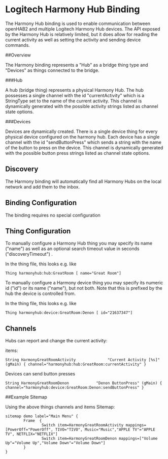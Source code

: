 # Logitech Harmony Hub Binding

The Harmony Hub binding is used to enable communication between openHAB2 and multiple Logitech Harmony Hub devices. The API exposed by the Harmony Hub is relatively limited, but it does allow for reading the current activity as well as setting the activity and sending device commands.

##Overview

The Harmony binding represents a "Hub" as a bridge thing type and "Devices" as things connected to the bridge.  

###Hub

A hub (bridge thing) represents a physical Harmony Hub.  The hub possesses a single channel with the id "currentActivity" which is a StringType set to the name of the current activity.  This channel is dynamically generated with the possible activity strings listed as channel state options. 

###Devices

Devices are dynamically created. There is a single device thing for every physical device configured on the harmony hub.  Each device has a single channel with the id "sendButtonPress" which sends a string with the name of the button to press on the device.  This channel is dynamically generated with the possible button press strings listed as channel state options. 

## Discovery

The Harmony binding will automatically find all Harmony Hubs on the local network and add them to the inbox.

## Binding Configuration

The binding requires no special configuration

## Thing Configuration

To manually configure a Harmony Hub thing you may specify its name ("name") as well as an optional search timeout value in seconds ("discoveryTimeout") . 
 
In the thing file, this looks e.g. like
```
Thing harmonyhub:hub:GreatRoom [ name="Great Room"]
```

To manually configure a Harmony device thing you may specify its numeric id ("id") or its name ("name"), but not both. Note that this is prefixed by the hub the device is controlled from.
 
In the thing file, this looks e.g. like
```
Thing harmonyhub:device:GreatRoom:Denon [ id="21637347"]
```

## Channels

Hubs can report and change the current activity:

items:
```
String HarmonyGreatRoomActivity              "Current Activity [%s]"  (gMain) { channel="harmonyhub:hub:GreatRoom:currentActivity" }
```

Devices can send button presses

```
String HarmonyGreatRoomDenon            "Denon ButtonPress" (gMain) { channel="harmonyhub:device:GreatRoom:Denon:sendButtonPress" }
```
##Example Sitemap

Using the above things channels and items 
Sitemap:
```
sitemap demo label="Main Menu" {
        Frame  {
                Switch item=HarmonyGreatRoomActivity mappings=[PowerOff="PowerOff", TIVO="TIVO", Music="Music","APPLE TV"="APPLE TV", NETFLIX="NETFLIX"]
                Switch item=HarmonyGreatRoomDenon mappings=["Volume Up"="Volume Up","Volume Down"="Volume Down"]
        }
}
```